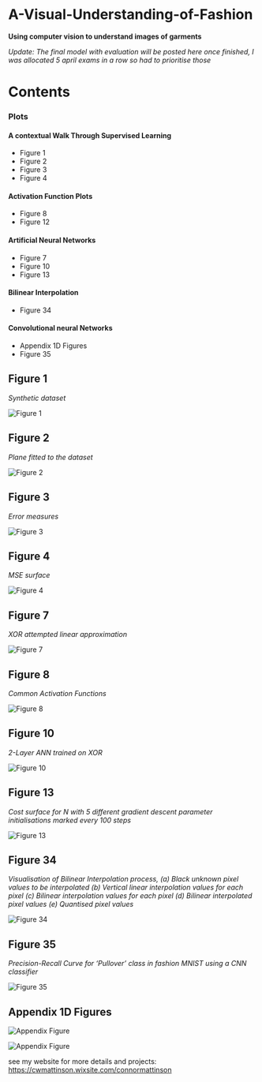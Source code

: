 # A-Visual-Understanding-of-Fashion
**Using computer vision to understand images of garments**

*Update: The final model with evaluation will be posted here once finished, I was allocated 5 april exams in a row so had to prioritise those*


# Contents
### Plots
#### A contextual Walk Through Supervised Learning
- Figure 1
- Figure 2
- Figure 3
- Figure 4
#### Activation Function Plots
- Figure 8
- Figure 12
#### Artificial Neural Networks 
- Figure 7
- Figure 10
- Figure 13
#### Bilinear Interpolation
- Figure 34
#### Convolutional neural Networks
- Appendix 1D Figures
- Figure 35


## Figure 1
*Synthetic dataset*

![Figure 1](Figures/Fig1.gif?raw=true)

## Figure 2
*Plane fitted to the dataset*

![Figure 2](Figures/Fig2.gif?raw=true)

## Figure 3
*Error measures*

![Figure 3](Figures/Fig3.gif?raw=true)

## Figure 4
*MSE surface*

![Figure 4](Figures/Fig4.gif?raw=true)

## Figure 7
*XOR attempted linear approximation*

![Figure 7](Figures/Fig7.gif?raw=true)

## Figure 8
*Common Activation Functions*

![Figure 8](Figures/fig8.png?raw=true)

## Figure 10
*2-Layer ANN trained on XOR*

![Figure 10](Figures/Fig10.gif?raw=true)

## Figure 13
*Cost surface for N with 5 different gradient descent
parameter initialisations marked every 100 steps*

![Figure 13](Figures/Fig13.gif?raw=true)

## Figure 34
*Visualisation of Bilinear Interpolation process, (a) Black unknown pixel values to be interpolated
(b) Vertical linear interpolation values for each pixel (c) Bilinear interpolation values for each pixel
(d) Bilinear interpolated pixel values
(e) Quantised pixel values*

![Figure 34](Figures/fig34.png?raw=true)

## Figure 35
*Precision-Recall Curve for ‘Pullover’ class in fashion MNIST using a CNN classifier*

![Figure 35](Figures/fig35.png?raw=true)
## Appendix 1D Figures

![Appendix Figure](Figures/fashioncnn1.png?raw=true)

![Appendix Figure](Figures/fashioncnn2.png?raw=true)

see my website for more details and projects:
https://cwmattinson.wixsite.com/connormattinson
